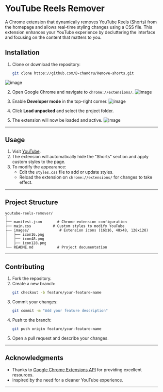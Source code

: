# **YouTube Reels Remover**

A Chrome extension that dynamically removes YouTube Reels (Shorts) from the homepage and allows real-time styling changes using a CSS file. This extension enhances your YouTube experience by decluttering the interface and focusing on the content that matters to you.

## **Installation**
1. Clone or download the repository:
   ```bash
   git clone https://github.com/B-chandru/Remove-shorts.git
   ```
![image](https://github.com/user-attachments/assets/52722f4c-350d-48f7-8e6e-e8d0e175ec30)

2. Open Google Chrome and navigate to `chrome://extensions/`.
![image](https://github.com/user-attachments/assets/76f25d56-18b7-4223-b95e-488a001d35fd)

3. Enable **Developer mode** in the top-right corner.
![image](https://github.com/user-attachments/assets/92bdfc2f-eb2b-4361-ad68-6738426e726a)

4. Click **Load unpacked** and select the project folder.

5. The extension will now be loaded and active.
![image](https://github.com/user-attachments/assets/52a3e60c-9a74-426e-b606-46a9dca24170)


---

## **Usage**
1. Visit [YouTube](https://www.youtube.com/).
2. The extension will automatically hide the "Shorts" section and apply custom styles to the page.
3. To modify the appearance:
   - Edit the `styles.css` file to add or update styles.
   - Reload the extension on `chrome://extensions/` for changes to take effect.

---

## **Project Structure**
```
youtube-reels-remover/
│
├── manifest.json       # Chrome extension configuration
├── main.css          # Custom styles to modify YouTube
├── images/              # Extension icons (16x16, 48x48, 128x128)
│   ├── icon16.png
│   ├── icon48.png
│   ├── icon128.png
└── README.md           # Project documentation
```

---

## **Contributing**
1. Fork the repository.
2. Create a new branch:
   ```bash
   git checkout -b feature/your-feature-name
   ```
3. Commit your changes:
   ```bash
   git commit -m "Add your feature description"
   ```
4. Push to the branch:
   ```bash
   git push origin feature/your-feature-name
   ```
5. Open a pull request and describe your changes.

---

## **Acknowledgments**
- Thanks to [Google Chrome Extensions API](https://developer.chrome.com/docs/extensions/) for providing excellent resources.
- Inspired by the need for a cleaner YouTube experience.

---
